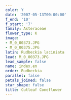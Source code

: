 ```yaml
---
color: Y
date: '2007-05-13T00:00:00'
f_end: '10'
f_start: '7'
family: Asteraceae
flower_type: K
image:
- M_0_00373.JPG
- M_0_00375.JPG
latin: Rudbeckia laciniata
lead: M_0_00373.JPG
lead_sample: false
name: index.en
order: Rudbeckia
parallel: false
petals_joined: false
star_shape: false
title: Cutleaf Coneflower
---
```


